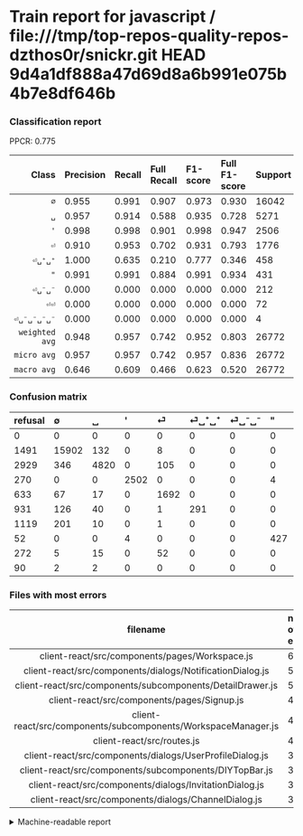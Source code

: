 # Train report for javascript / file:///tmp/top-repos-quality-repos-dzthos0r/snickr.git HEAD 9d4a1df888a47d69d8a6b991e075b4b7e8df646b

### Classification report

PPCR: 0.775

| Class | Precision | Recall | Full Recall | F1-score | Full F1-score | Support | Full Support | PPCR |
|------:|:----------|:-------|:------------|:---------|:---------|:--------|:-------------|:-----|
| `∅` | 0.955| 0.991| 0.907| 0.973| 0.930| 16042| 17533| 0.915 |
| `␣` | 0.957| 0.914| 0.588| 0.935| 0.728| 5271| 8200| 0.643 |
| `'` | 0.998| 0.998| 0.901| 0.998| 0.947| 2506| 2776| 0.903 |
| `⏎` | 0.910| 0.953| 0.702| 0.931| 0.793| 1776| 2409| 0.737 |
| `⏎␣⁺␣⁺` | 1.000| 0.635| 0.210| 0.777| 0.346| 458| 1389| 0.330 |
| `"` | 0.991| 0.991| 0.884| 0.991| 0.934| 431| 483| 0.892 |
| `⏎␣⁻␣⁻` | 0.000| 0.000| 0.000| 0.000| 0.000| 212| 1331| 0.159 |
| `⏎⏎` | 0.000| 0.000| 0.000| 0.000| 0.000| 72| 344| 0.209 |
| `⏎␣⁻␣⁻␣⁻␣⁻` | 0.000| 0.000| 0.000| 0.000| 0.000| 4| 94| 0.043 |
| `weighted avg` | 0.948| 0.957| 0.742| 0.952| 0.803| 26772| 34559| 0.775 |
| `micro avg` | 0.957| 0.957| 0.742| 0.957| 0.836| 26772| 34559| 0.775 |
| `macro avg` | 0.646| 0.609| 0.466| 0.623| 0.520| 26772| 34559| 0.775 |

### Confusion matrix

|refusal|  ∅| ␣| '| ⏎| ⏎␣⁺␣⁺| ⏎␣⁻␣⁻| "| ⏎⏎| ⏎␣⁻␣⁻␣⁻␣⁻| 
|:---|:---|:---|:---|:---|:---|:---|:---|:---|:---|
|0 |0 |0 |0 |0 |0 |0 |0 |0 |0 |
|1491 |15902 |132 |0 |8 |0 |0 |0 |0 |0 |
|2929 |346 |4820 |0 |105 |0 |0 |0 |0 |0 |
|270 |0 |0 |2502 |0 |0 |0 |4 |0 |0 |
|633 |67 |17 |0 |1692 |0 |0 |0 |0 |0 |
|931 |126 |40 |0 |1 |291 |0 |0 |0 |0 |
|1119 |201 |10 |0 |1 |0 |0 |0 |0 |0 |
|52 |0 |0 |4 |0 |0 |0 |427 |0 |0 |
|272 |5 |15 |0 |52 |0 |0 |0 |0 |0 |
|90 |2 |2 |0 |0 |0 |0 |0 |0 |0 |

### Files with most errors

| filename | number of errors|
|:----:|:-----|
| client-react/src/components/pages/Workspace.js | 63 |
| client-react/src/components/dialogs/NotificationDialog.js | 52 |
| client-react/src/components/subcomponents/DetailDrawer.js | 51 |
| client-react/src/components/pages/Signup.js | 47 |
| client-react/src/components/subcomponents/WorkspaceManager.js | 42 |
| client-react/src/routes.js | 40 |
| client-react/src/components/dialogs/UserProfileDialog.js | 39 |
| client-react/src/components/subcomponents/DIYTopBar.js | 37 |
| client-react/src/components/dialogs/InvitationDialog.js | 35 |
| client-react/src/components/dialogs/ChannelDialog.js | 34 |

<details>
    <summary>Machine-readable report</summary>
```json
{
  "cl_report": {"\"": {"f1-score": 0.9907192575406032, "precision": 0.9907192575406032, "recall": 0.9907192575406032, "support": 431}, "\u0027": {"f1-score": 0.9984038308060654, "precision": 0.9984038308060654, "recall": 0.9984038308060654, "support": 2506}, "macro avg": {"f1-score": 0.6228068989628807, "precision": 0.6457256779527921, "recall": 0.6092119296495807, "support": 26772}, "micro avg": {"f1-score": 0.9574929030330196, "precision": 0.9574929030330196, "recall": 0.9574929030330196, "support": 26772}, "weighted avg": {"f1-score": 0.9515493474210467, "precision": 0.9476546892198209, "recall": 0.9574929030330196, "support": 26772}, "\u2205": {"f1-score": 0.9728671499801169, "precision": 0.95513244038681, "recall": 0.9912729086148859, "support": 16042}, "\u23ce": {"f1-score": 0.930949105914718, "precision": 0.9101667563206025, "recall": 0.9527027027027027, "support": 1776}, "\u23ce\u23ce": {"f1-score": 0.0, "precision": 0.0, "recall": 0.0, "support": 72}, "\u23ce\u2423\u207a\u2423\u207a": {"f1-score": 0.7770360480640854, "precision": 1.0, "recall": 0.6353711790393013, "support": 458}, "\u23ce\u2423\u207b\u2423\u207b": {"f1-score": 0.0, "precision": 0.0, "recall": 0.0, "support": 212}, "\u23ce\u2423\u207b\u2423\u207b\u2423\u207b\u2423\u207b": {"f1-score": 0.0, "precision": 0.0, "recall": 0.0, "support": 4}, "\u2423": {"f1-score": 0.9352866983603375, "precision": 0.9571088165210484, "recall": 0.9144374881426675, "support": 5271}},
  "cl_report_full": {"\"": {"f1-score": 0.9343544857768052, "precision": 0.9907192575406032, "recall": 0.8840579710144928, "support": 483}, "\u0027": {"f1-score": 0.9473684210526316, "precision": 0.9984038308060654, "recall": 0.9012968299711815, "support": 2776}, "macro avg": {"f1-score": 0.5199751819147814, "precision": 0.6457256779527921, "recall": 0.46577827373139385, "support": 34559}, "micro avg": {"f1-score": 0.8359231057703282, "precision": 0.9574929030330196, "recall": 0.7417459995948957, "support": 34559}, "weighted avg": {"f1-score": 0.8032022371715332, "precision": 0.9093523401852086, "recall": 0.7417459995948957, "support": 34559}, "\u2205": {"f1-score": 0.930431221110526, "precision": 0.95513244038681, "recall": 0.906975417783608, "support": 17533}, "\u23ce": {"f1-score": 0.7928772258669166, "precision": 0.9101667563206025, "recall": 0.7023661270236613, "support": 2409}, "\u23ce\u23ce": {"f1-score": 0.0, "precision": 0.0, "recall": 0.0, "support": 344}, "\u23ce\u2423\u207a\u2423\u207a": {"f1-score": 0.3464285714285714, "precision": 1.0, "recall": 0.20950323974082075, "support": 1389}, "\u23ce\u2423\u207b\u2423\u207b": {"f1-score": 0.0, "precision": 0.0, "recall": 0.0, "support": 1331}, "\u23ce\u2423\u207b\u2423\u207b\u2423\u207b\u2423\u207b": {"f1-score": 0.0, "precision": 0.0, "recall": 0.0, "support": 94}, "\u2423": {"f1-score": 0.7283167119975822, "precision": 0.9571088165210484, "recall": 0.5878048780487805, "support": 8200}},
  "ppcr": 0.7746751931479499
}
```
</details>
